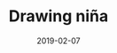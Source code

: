 ---
title: Drawing niña
date: '2019-02-07'
thumb_image: images/mar-4yo/4yo-mar-drawing-nina.jpg
thumb_image_alt: Drawing niña
image: images/mar-4yo/4yo-mar-drawing-nina.jpg
image_alt: Drawing niña
template: project
---	